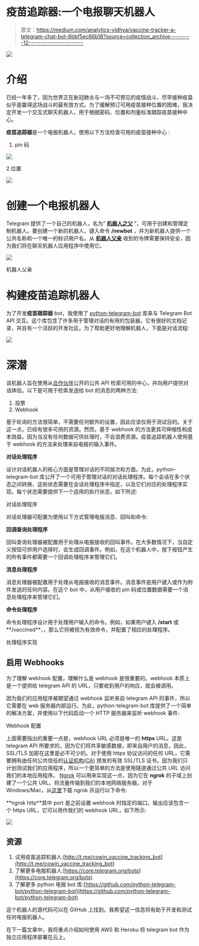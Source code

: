 # 疫苗追踪器:一个电报聊天机器人

> 原文：<https://medium.com/analytics-vidhya/vaccine-tracker-a-telegram-chat-bot-6bbf5ec66b18?source=collection_archive---------12----------------------->

![](img/aba139aa6f150f54e4bb52b34b66cec6.png)

# 介绍

已经一年多了，因为世界正在新冠肺炎与一场不可预见的疫情战斗，尽早接种疫苗似乎是赢得这场战斗的最有效方式。为了缓解预订可用疫苗接种位置的困难，我决定开发一个交互式聊天机器人，用于根据密码、位置和剂量标准跟踪疫苗接种中心。

**疫苗追踪器**是一个电报机器人，使用以下方法检查可用的疫苗接种中心
:

1.  pin 码

![](img/a47a30b6055ca0e2c5f987178376aeec.png)

2.位置

![](img/efaca4d1ef155f645c4d16c140d6bddb.png)

# 创建一个电报机器人

Telegram 提供了一个自己的机器人，名为“ [**机器人之父**](https://core.telegram.org/bots#6-botfather) ”，可用于创建和管理定制机器人。要创建一个新的机器人，键入命令 **/newbot** ，并为新机器人提供一个公共名称和一个唯一的标识用户名。从 [**机器人父亲**](https://core.telegram.org/bots#6-botfather) 收到的令牌需要保持安全，因为我们将在聊天机器人应用程序中使用它。

![](img/83a8e6d9da5e3a988fc7c78917569839.png)

机器人父亲

# **构建疫苗追踪机器人**

为了开发**疫苗跟踪器** bot，我使用了 [python-telegram-bot](https://github.com/python-telegram-bot/python-telegram-bot) 库来与 Telegram Bot API 交互。这个库包含了许多用于管理对话的有用的包装器，它有很好的文档记录，并且有一个活跃的开发社区。为了帮助更好地理解机器人，下面是对话流程:

![](img/7223def80325094c742d728629cdeee5.png)

# 深潜

该机器人旨在使用从[合作伙伴](https://apisetu.gov.in/public/api/cowin)公开的公共 API 检索可用的中心，并向用户提供对话体验。以下是可用于检索发送给 bot 的消息的两种方法:

1.  投票
2.  Webhook

基于轮询的方法很简单，不需要任何额外的设置，因此应该仅用于测试目的。关于这一点，已经有很多可用的资源。然而，基于 webhook 的方法更具可伸缩性和成本效益，因为当没有任何数据可供处理时，不会浪费资源。疫苗追踪机器人使用基于 webhook 的方法来处理来自电报的输入事件。

**对话处理程序**

设计对话机器人的核心方面是管理对话的不同层次和方面。为此，python-telegram-bot 库公开了一个可用于管理对话的对话处理程序。每个会话在多个状态之间转换，这些状态需要在会话处理程序中指定，以及它们对应的处理程序实现。每个状态需要提供下一个适用的执行状态，如下所述:

对话处理程序

对话处理器可配置为使用以下方式管理电报消息、回叫和命令:

**回调查询处理程序**

回叫查询处理器被配置用于处理从电报接收的回叫事件。在大多数情况下，当自定义按钮可供用户选择时，会生成回调事件。例如，在这个机器人中，按下按钮产生的所有事件都需要一个回调处理程序来管理它们。

**消息处理程序**

消息处理器被配置用于处理从电报接收的消息事件。消息事件是用户键入或作为附件发送的任何内容。在这个 bot 中，从用户接收的 pin 码或位置数据需要一个消息处理程序来管理它们。

**命令处理程序**

命令处理程序设计用于处理用户输入的命令。例如，如果用户键入 **/start** 或**/vaccined**，，那么它将被视为有效命令，并配置了相应的处理程序。

处理程序实现

## 启用 Webhooks

为了理解 webhook 配置，理解什么是 webhook 是很重要的。webhook 本质上是一个提供给 telegram API 的 URL，只要收到用户的响应，就会被调用。

因为我们的应用程序被期望通过 webhook 监听来自 telegram API 的事件，所以它需要在 web 服务器内部运行。为此，python-telegram-bot 库提供了一个简单的解决方案，并使用以下代码启动一个 HTTP 服务器来监听 webhook 事件:

Webhook 配置

上面需要指出的重要一点是，webhook URL 必须是唯一的 **https** URL。这是 telegram API 所要求的，因为它们将共享敏感数据，即来自用户的消息，因此，SSL/TLS 加密在这里是必不可少的。对于使用 https 协议访问的任何 URL，它需要拥有由任何公共信任的[认证机构(CA)](https://www.ssl.com/faqs/what-is-a-certificate-authority/) 颁发的有效 SSL/TLS 证书。因为我们只计划测试我们的应用程序，所以一个更简单的方法是使用隧道通过公共 URL 访问我们的本地应用程序。 [Ngrok](https://ngrok.com/) 可以用来实现这一点，因为它在 **ngrok** 的子域上创建了一个公共 URL。将流量传输到我们的本地网络服务器。对于 Windows/Mac，从[这里](https://ngrok.com/download)下载 ngrok 并运行以下命令:

**ngrok http<port>**其中 port 是之前设置 webhook 时指定的端口。输出应该包含一个 https URL，它可以用作我们的 webhook URL，如下所示:

![](img/8dfd11eda1cabe6361cfd6f107e4e401.png)

## 资源

1.  试用疫苗追踪机器人:[http://t.me/cowin_vaccine_tracking_bot](http://t.me/cowin_vaccine_tracking_bot)
2.  了解更多电报机器人:[https://core.telegram.org/bots](https://core.telegram.org/bots)
3.  了解更多 python 电报 bot 库:[https://github.com/python-telegram-bot/python-telegram-bot](https://github.com/python-telegram-bot/python-telegram-bot)

这个机器人的源代码可以在 GitHub 上找到。我希望这一信息将有助于开发和测试任何电报机器人。

在下一篇文章中，我将重点介绍如何使用 AWS 和 Heroku 将 telegram bot 作为独立应用程序部署在云上。